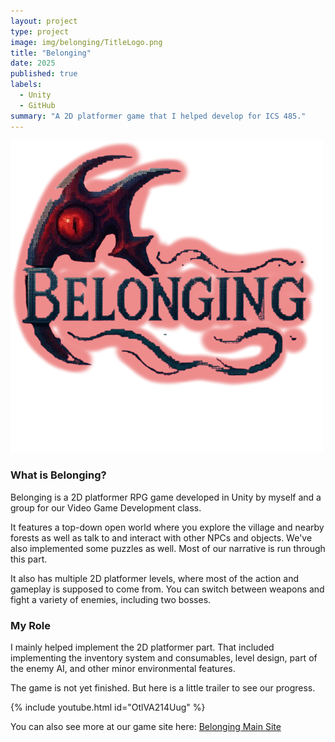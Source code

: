 ```yaml
---
layout: project
type: project
image: img/belonging/TitleLogo.png
title: "Belonging"
date: 2025
published: true
labels:
  - Unity
  - GitHub
summary: "A 2D platformer game that I helped develop for ICS 485."
---
```


<img class="img-fluid" src="../img/belonging/TitleLogo.png">

### What is Belonging?
Belonging is a 2D platformer RPG game developed in Unity by myself and a group for our Video Game Development class. 

It features a top-down open world where you explore the village and nearby forests as well as talk to and interact with other NPCs and objects. We've also implemented
some puzzles as well. Most of our narrative is run through this part.

It also has multiple 2D platformer levels, where most of the action and gameplay is supposed to come from. You can switch between weapons and fight a variety of enemies,
including two bosses.

### My Role
I mainly helped implement the 2D platformer part. That included implementing the inventory system and consumables, level design, part of the enemy AI, and other minor environmental features.

The game is not yet finished. But here is a little trailer to see our progress.

{% include youtube.html id="OtlVA214Uug" %}

You can also see more at our game site here:
<a href="https:https://just-making-kool-renders.github.io"><i class="large github icon "></i>Belonging Main Site</a>



